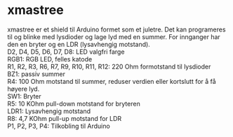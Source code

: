 # xmastree

xmastree er et shield til Arduino formet som et juletre. Det kan programeres til og blinke med lysdioder og lage lyd med en summer. For innganger har den en bryter og en LDR (lysavhengig motstand).<br>
D2, D4, D5, D6, D7, D8: LED valgfri farge<br>
RGB1: RGB LED, felles katode<br>
R1, R2, R3, R6, R7, R9, R10, R11, R12: 220 Ohm formotstand til lysdioder<br>
BZ1: passiv summer<br>
R4: 100 Ohm motstand til summer, reduser verdien eller kortslutt for å få høyere lyd.<br>
SW1: Bryter<br>
R5: 10 KOhm pull-down motstand for bryteren<br>
LDR1: Lysavhengig motstand<br>
R8: 4,7 KOhm pull-up motstand for LDR<br>
P1, P2, P3, P4: Tilkobling til Arduino<br>
